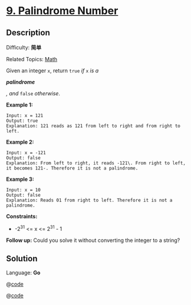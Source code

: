 # [9\. Palindrome Number](https://leetcode.cn/problems/palindrome-number/)

## Description

Difficulty: **简单**  

Related Topics: [Math](https://leetcode.cn/tag/https://leetcode.cn/tag/math//)


Given an integer `x`, return `true` _if_ `x` _is a_<span data-keyword="palindrome-integer" class=" cursor-pointer relative text-dark-blue-s text-sm"></span>


_**palindrome**_


_, and_ `false` _otherwise_.

**Example 1:**

```
Input: x = 121
Output: true
Explanation: 121 reads as 121 from left to right and from right to left.
```

**Example 2:**

```
Input: x = -121
Output: false
Explanation: From left to right, it reads -121\. From right to left, it becomes 121-. Therefore it is not a palindrome.
```

**Example 3:**

```
Input: x = 10
Output: false
Explanation: Reads 01 from right to left. Therefore it is not a palindrome.
```

**Constraints:**

*   -2<sup>31</sup> <= x <= 2<sup>31</sup> - 1

**Follow up:** Could you solve it without converting the integer to a string?

## Solution

Language: **Go**


@[code](@IOI/9-main.cpp)

@[code](@IOI/9-string.cpp)
